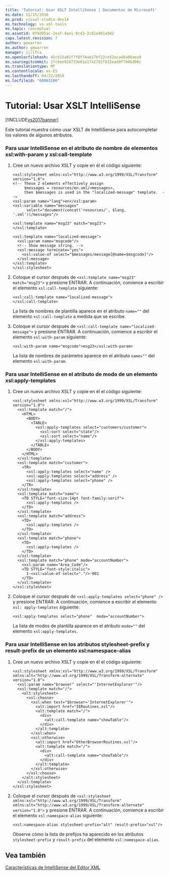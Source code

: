 ```yaml
---
title: 'Tutorial: Usar XSLT IntelliSense | Documentos de Microsoft'
ms.date: 11/15/2016
ms.prod: visual-studio-dev14
ms.technology: vs-xml-tools
ms.topic: conceptual
ms.assetid: 079d95ac-2eaf-4ae1-9cd3-2c81a961a942
caps.latest.revision: 7
author: gewarren
ms.author: gewarren
manager: jillfra
ms.openlocfilehash: 45cb15a81f7f8f74ab17bf22ce52aca48a90aea9
ms.sourcegitcommit: 1fc6ee928733e61a1f42782f832ead9f7946d00c
ms.translationtype: MT
ms.contentlocale: es-ES
ms.lasthandoff: 04/22/2019
ms.locfileid: "60063106"
---
```

# <a name="walkthrough-using-xslt-intellisense"></a>Tutorial: Usar XSLT IntelliSense
[!INCLUDE[vs2017banner](../includes/vs2017banner.md)]

Este tutorial muestra cómo usar XSLT de IntelliSense para autocompletar los valores de algunos atributos.  
  
### <a name="to-use-intellisense-in-the-name-attribute-of-xslwith-param-and-xslcall-template-elements"></a>Para usar IntelliSense en el atributo de nombre de elementos xsl:with-param y xsl:call-template  
  
1. Cree un nuevo archivo XSLT y copie en él el código siguiente:  
  
    ```  
    <xsl:stylesheet xmlns:xsl="http://www.w3.org/1999/XSL/Transform" version="1.0">  
    <!-- These 2 elements effectively assign  
         $messages = resources/en.xml/<messages>,  
         then $messages is used in the "localized-message" template.  -->  
    <xsl:param name="lang">en</xsl:param>  
    <xsl:variable name="messages"  
          select="document(concat('resources/', $lang, '.xml'))/messages"/>   
  
    <xsl:template name="msg23" match="msg23">  
    </xsl:template>  
  
    <xsl:template name="localized-message">  
      <xsl:param name="msgcode"/>  
      <!-- Show message string. -->  
      <xsl:message terminate="yes">  
        <xsl:value-of select="$messages/message[@name=$msgcode]"/>  
      </xsl:message>  
    </xsl:template>  
    </xsl:stylesheet>  
    ```  
  
2. Coloque el cursor después de `<xsl:template name="msg23" match="msg23">` y presione ENTRAR. A continuación, comience a escribir el elemento `xsl:call-template` siguiente:  
  
    ```  
    <xsl:call-template name="localized-message">  
    </xsl:call-template>  
    ```  
  
     La lista de nombres de plantilla aparece en el atributo `name=""` del elemento `xsl:call-template` a medida que se escribe.  
  
3. Coloque el cursor después de `<xsl:call-template name="localized-message">` y presione ENTRAR. A continuación, comience a escribir el elemento `xsl:with-param` siguiente:  
  
    ```  
    <xsl:with-param name="msgcode">msg23</xsl:with-param>  
    ```  
  
     La lista de nombres de parámetro aparece en el atributo `name=""` del elemento `xsl:with-param`.  
  
### <a name="to-use-intellisense-in-the-mode-attribute-of-an-xslapply-templates-element"></a>Para usar IntelliSense en el atributo de modo de un elemento xsl:apply-templates  
  
1. Cree un nuevo archivo XSLT y copie en él el código siguiente:  
  
    ```  
    <xsl:stylesheet xmlns:xsl="http://www.w3.org/1999/XSL/Transform" version="1.0">  
      <xsl:template match="/">  
        <HTML>  
          <BODY>  
            <TABLE>  
              <xsl:apply-templates select="customers/customer">  
                <xsl:sort select="state"/>  
                <xsl:sort select="name"/>  
              </xsl:apply-templates>  
            </TABLE>  
          </BODY>  
        </HTML>  
      </xsl:template>  
      <xsl:template match="customer">  
        <TR>  
          <xsl:apply-templates select="name" />  
          <xsl:apply-templates select="address" />  
          <xsl:apply-templates select="phone" />  
        </TR>  
      </xsl:template>  
      <xsl:template match="name">  
        <TD STYLE="font-size:14pt font-family:serif">  
          <xsl:apply-templates />  
        </TD>  
      </xsl:template>  
      <xsl:template match="address">  
        <TD>  
          <xsl:apply-templates />  
        </TD>  
      </xsl:template>  
      <xsl:template match="phone">  
        <TD>  
          <xsl:apply-templates />  
        </TD>  
      </xsl:template>  
      <xsl:template match="phone" mode="accountNumber">  
        <xsl:param name="Area_Code"/>  
        <TD STYLE="font-style:italic">  
          1-<xsl:value-of select="."/>-001  
        </TD>  
      </xsl:template>  
    </xsl:stylesheet>  
    ```  
  
2. Coloque el cursor después de `<xsl:apply-templates select="phone" />` y presione ENTRAR. A continuación, comience a escribir el elemento `xsl: apply-templates` siguiente:  
  
    ```  
    <xsl:apply-templates select="phone"  mode="accountNumber">  
    ```  
  
     La lista de modos de plantilla aparece en el atributo `mode=""` del elemento `xsl:apply-templates`.  
  
### <a name="to-use-intellisense-in-the-stylesheet-prefix-and-result-prefix-attributes-of-an-xslnamespace-alias-element"></a>Para usar IntelliSense en los atributos stylesheet-prefix y result-prefix de un elemento xsl:namespace-alias  
  
1. Cree un nuevo archivo XSLT y copie en él el código siguiente:  
  
    ```  
    <xsl:stylesheet xmlns:xsl="http://www.w3.org/1999/XSL/Transform" xmlns:alt="http://www.w3.org/1999/XSL/Transform-alternate"  
    version="1.0">  
      <xsl:param name="browser" select="'InternetExplorer'"/>  
      <xsl:template match="/">  
        <alt:stylesheet>  
          <xsl:choose>  
            <xsl:when test="$browser='InternetExplorer'">  
              <alt:import href="IERoutines.xsl"/>  
              <alt:template match="/">  
                <div>  
                  <alt:call-template name="showTable"/>  
                </div>  
              </alt:template>  
            </xsl:when>  
            <xsl:otherwise>  
              <alt:import href="OtherBrowserRoutines.xsl"/>  
              <alt:template match="/">  
                <div>  
                  <alt:call-template name="showTable"/>  
                </div>  
              </alt:template>  
            </xsl:otherwise>  
          </xsl:choose>  
        </alt:stylesheet>  
      </xsl:template>  
    </xsl:stylesheet>  
    ```  
  
2. Coloque el cursor después de `<xsl:stylesheet xmlns:xsl="http://www.w3.org/1999/XSL/Transform" xmlns:alt="http://www.w3.org/1999/XSL/Transform-alternate" version="1.0">` y presione ENTRAR. A continuación, comience a escribir el elemento `xsl:namespace-alias` siguiente:  
  
    ```  
    <xsl:namespace-alias stylesheet-prefix="alt" result-prefix="xsl"/>  
    ```  
  
     Observe cómo la lista de prefijos ha aparecido en los atributos `stylesheet-prefix` y `result-prefix` del elemento `xsl:namespace-alias`.  
  
## <a name="see-also"></a>Vea también  
 [Características de IntelliSense del Editor XML](../xml-tools/xml-editor-intellisense-features.md)
